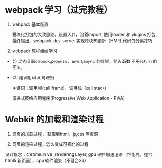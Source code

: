 # webpack 学习（过完教程）

1. webpack 基本配置

    模块化打包的大致思路，设置入口，沿着import, 使用loader 和 plugins 打包,最终输出，webpack-dev-server 实现模块热更新（HMR),代码的分离技巧

2. webpack 教程继续学习

*   (1) 动态分离chunck,promise，await,async 的理解，箭头函数 不用return 的写法。
*   (2) 尾调用知识,尾递归
    
    关键词：调用帧(call frame)，调用栈（call stack)

    渐进式网络应用程序(Progressive Web Application - PWA)


# Webkit 的加载和渲染过程

1. 网页的加载过程， 获取到html，js,css 等资源

2. 网页的渲染过程，怎么变成可视化的过程

设计概念：chromium v8 ,rendering Layer, gpu 硬件加速渲染（性能高，适合html5 新页面），cpu 软件渲染（不适合3d） 




